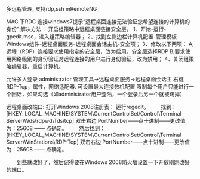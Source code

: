 多远程管理, 支持rdp,ssh   mRemoteNG 

MAC 下RDC 连接windows7提示“远程桌面连接无法验证您希望连接的计算机的身份” 
解决方法：
开启组策略中远程桌面链接安全层。
1、开始-运行-gpedit.msc，进入组策略编辑器；
2、找到左侧边栏计算机配置-管理模板-Windows组件-远程桌面服务-远程桌面会话主机-安全项；
3、修改以下两项：
    A,远程（RDP）连接要求使用指定的安全层，改为启用，安全层选择RDP
    B,要求使用网络级别的身份验证对远程连接的用户进行身份验证，改为禁用；
4、关闭组策略编辑器，重启计算机。


允许多人登录
administrator
管理工具->远程桌面服务->远程桌面会话主
	右键RDP-Tcp，属性，网络适配器.  可设置最大连接数机配置
限制每个用户只能进行一个回话，如果勾选（如administrator用户登陆，一个登录后另一个就被踢掉）

远程桌面改端口:
打开Windows 2008注册表： 运行regedit。
　　找到：[HKEY_LOCAL_MACHINE\SYSTEM\CurrentControlSet\Control\Terminal Server\Wds\rdpwd\Tds\tcp] 双击右边 PortNumber——点十进制——更改值为：25608 —— 点确定。
　　然后找到： [HKEY_LOCAL_MACHINE\SYSTEM\CurrentControlSet\Control\Terminal Server\WinStations\RDP-Tcp] 双击右边 PortNumber——点十进制——更改值为：25608 —— 点确定。

　　到些就改好了，然后记得要在Windows 2008防火墙设置一下开放刚刚改好的端口。

